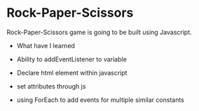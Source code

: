 # Rock-Paper-Scissors

Rock-Paper-Scissors game is going to be built using 
Javascript.

- What have I learned 

 - Ability to addEventListener to variable 
 - Declare html element within javascript
 - set attributes through js
 - using ForEach to add events for multiple similar constants
 